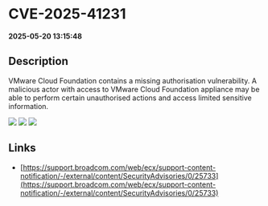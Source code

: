 # CVE-2025-41231

**2025-05-20 13:15:48**

## Description
VMware Cloud Foundation contains a missing authorisation vulnerability. A malicious actor with access to VMware Cloud Foundation appliance may be able to perform certain unauthorised actions and access limited sensitive information.

![](https://img.shields.io/static/v1?label=Score&message=7.3&color=red)
![](https://img.shields.io/static/v1?label=Severity&message=HIGH&color=red)
![](https://img.shields.io/static/v1?label=CWE&message=Auth&color=green)

## Links
- [https://support.broadcom.com/web/ecx/support-content-notification/-/external/content/SecurityAdvisories/0/25733](https://support.broadcom.com/web/ecx/support-content-notification/-/external/content/SecurityAdvisories/0/25733)

